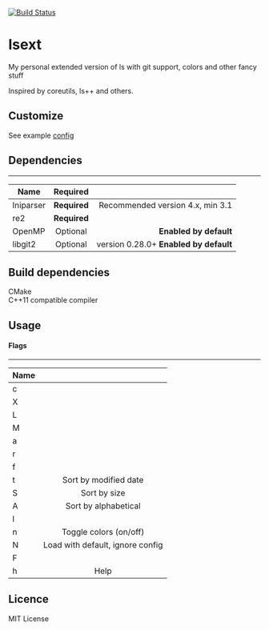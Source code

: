  [![Build Status](http://fredrik.fulhax.nu:8090/view/All/job/c0r73x/job/lsext/job/master/badge/icon)](http://fredrik.fulhax.nu:8090/view/All/job/c0r73x/job/lsext/job/master/)

# lsext
My personal extended version of ls with git support, colors and other fancy
stuff

Inspired by coreutils, ls++ and others.


## Customize
See example [config](https://github.com/c0r73x/lsext/blob/master/lsext.ini.sample) 

## Dependencies
------------------
| Name        |    Required        |   |
| ------------- |:-------------:| -----:|
| Iniparser     | **Required** | Recommended version 4.x, min 3.1 |
| re2 | **Required** | |
| OpenMP     | Optional | **Enabled by default** |
| libgit2     | Optional | version 0.28.0+ **Enabled by default** |


## Build dependencies
CMake    
C++11 compatible compiler 

## Usage

#### Flags
------------------
| Name        |            |
| ------------- |:-------------:|
| c     | |
| X     | |
| L | | |
| M     |  |
| a     | |
| r     | |
| f     |  |
| t     | Sort by modified date |
| S     | Sort by size |
| A     | Sort by alphabetical |
| l     | |
| n     | Toggle colors (on/off)  |
| N     | Load with default, ignore config |
| F     |  |
| h     | Help |

## Licence
MIT License
